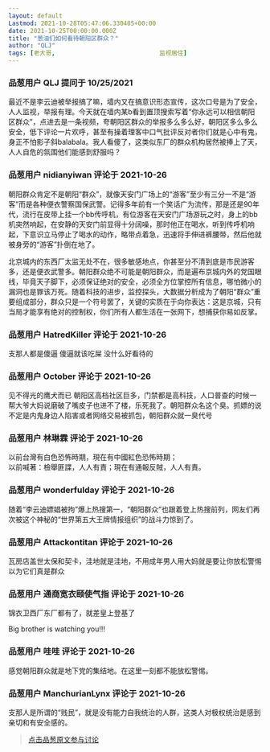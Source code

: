 ```yaml
---
layout: default
Lastmod: 2021-10-28T05:47:06.330405+00:00
date: 2021-10-25T00:00:00.000Z
title: "葱油们如何看待朝阳区群众？"
author: "QLJ"
tags: [老大哥,								监视居住]
---
```



### 品葱用户 **QLJ** 提问于 10/25/2021
    
最近不是李云迪被举报搞了嘛，墙内又在搞意识形态宣传，这次口号是为了安全，人人监视，举报有理。今天就在墙内某b看到置顶搜索写着“你永远可以相信朝阳区群众”，点进去是一条视频，夸朝阳区群众的举报多么多么好，朝阳区多么多么安全，低下评论一片欢呼，甚至有操着理客中口气批评反对者你们就是心中有鬼，身正不怕影子斜balabala。我人看傻了，这类似东厂的群众机构居然被捧上了天，人人自危的氛围他们能感到舒服吗？
    
                

### 品葱用户 **nidianyiwan** 评论于 2021-10-26
        
朝阳群众肯定不是朝阳“群众”，就像天安门广场上的“游客”至少有三分一不是“游客”而是各种便衣警察国保武警。记得多年前有一个笑话广为流传，那是还是90年代，流行在皮带上挂一个bb传呼机，有位游客在天安门广场游玩之时，身上的bb机突然响起，在安静的天安门前显得十分阔噪，那时他正在喝水，听到传呼机响起，下意识立马停止了喝水的动作，略带点着急，迅速将手伸进裤腰带，然后他就被身旁的“游客”扑倒在地了。  
  
北京城内的东西厂太监无处不在，很多敏感地点，你甚至分不清到底是市民游客多，还是便衣武警多。朝阳群众绝不可能是朝阳群众，而是遍布京城内外的党国眼线，毕竟天子脚下，必须保证绝对的安全，必须全方位掌控所有信息，哪怕微小的漏洞也是罪该万死。随着科技的进步，监控探头，大数据分析成为了朝阳“群众”重要组成部分，群众只是一个符号罢了，关键的实质在于向你表达：这是京城，只有当局才能享有绝对的控制权，你们所有人都生活在一张网下，想捕获你易如反掌。
        
                

### 品葱用户 **HatredKiller** 评论于 2021-10-26
        
支那人都是傻逼 傻逼就该吃屎 没什么好看待的
        
                

### 品葱用户 **October** 评论于 2021-10-26
        
见不得光的鹰犬而已 朝阳区高档社区巨多，门禁都是高科技，人口普查的时候一帮大爷大妈说磨破了嘴皮子也进不了楼，乐死我了。朝阳群众名这个臭。抓嫖的说不定是内鬼身边人陷害或者网络交易被抓包，朝阳群众就一臭代号
        
                

### 品葱用户 **林琳霖** 评论于 2021-10-26
        
以前台灣有白色恐怖時期，現在有中國紅色恐怖時期；  
以前喊著：檢舉匪諜，人人有責；現在有通報反賊，人人有責。
        
                

### 品葱用户 **wonderfulday** 评论于 2021-10-26
        
随着“李云迪嫖娼被拘”爆上热搜第一，“朝阳群众”也跟着登上热搜前列，网友们再次被这个神秘的“世界第五大王牌情报组织”的战斗力惊到了。
        
                

### 品葱用户 **Attackontitan** 评论于 2021-10-26
        
瓦房店盖世太保和契卡，洼地就是洼地，不用成年男人用大妈就是要让你放松警惕以为它们真是群众
        
                

### 品葱用户 **通商宽衣颐使气指** 评论于 2021-10-26
        
锦衣卫西厂东厂都有了，就差皇上登基了  

Big brother is watching you!!!
        
                

### 品葱用户 **哇哇** 评论于 2021-10-26
        
感觉朝阳群众就是地下党的集结地。在这里一刻都不能放松警惕。
        
                

### 品葱用户 **ManchurianLynx** 评论于 2021-10-26
        
支那人是所谓的“贱民”，就是没有能力自我统治的人群，这类人对极权统治是感到亲切和有安全感的。
        
                





> [点击品葱原文参与讨论](https://pincong.rocks/question/42652)

